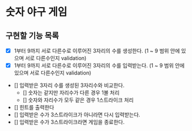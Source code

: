 # 숫자 야구 게임

## 구현할 기능 목록
- [x] 1부터 9까지 서로 다른수로 이루어진 3자리의 수를 생성한다. (1 ~ 9 범위 안에 있으며 서로 다른수인지 validation)
- [x] 1부터 9까지 서로 다른수로 이루어진 3자리의 수를 입력받는다. (1 ~ 9 범위 안에 있으며 서로 다른수인지 validation)
- [] 입력받은 3자리 수를 생성된 3자리수와 비교한다.
  - [] 숫자는 같지만 자리수가 다른 경우 1볼 처리
  - [] 숫자와 자리수가 모두 같은 경우 1스트라이크 처리
- [] 힌트를 출력한다
- [] 입력받은 수가 3스트라이크가 아니라면 다시 입력받는다.
- [] 입력받은 수가 3스트라이크라면 게임을 종료한다.
